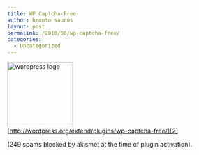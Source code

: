 ```yaml
---
title: WP Captcha-Free
author: bronto saurus
layout: post
permalink: /2010/06/wp-captcha-free/
categories:
  - Uncategorized
---
```

[<img src="http://brontosaurusrex.69.mu/wp-content/uploads/2010/06/wordpress-logo-1-150x150.png" alt="wordpress logo" title="wordpress-logo (1)" width="150" height="150" class="alignleft size-thumbnail wp-image-914" />][1]  
[http://wordpress.org/extend/plugins/wp-captcha-free/][2]

(249 spams blocked by akismet at the time of plugin activation).

 [1]: http://brontosaurusrex.69.mu/wp-content/uploads/2010/06/wordpress-logo-1.png
 [2]: http://wordpress.org/extend/plugins/wp-captcha-free